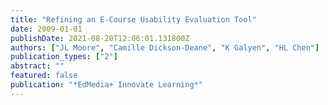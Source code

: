 ```yaml
---
title: "Refining an E-Course Usability Evaluation Tool"
date: 2009-01-01
publishDate: 2021-08-20T12:06:01.131800Z
authors: ["JL Moore", "Camille Dickson-Deane", "K Galyen", "HL Chen"]
publication_types: ["2"]
abstract: ""
featured: false
publication: "*EdMedia+ Innovate Learning*"
---
```



